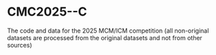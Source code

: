 # CMC2025--C
The code and data for the 2025 MCM/ICM competition (all non-original datasets are processed from the original datasets and not from other sources)
